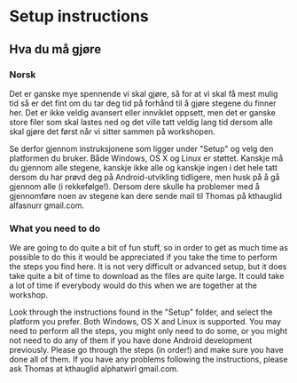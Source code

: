 # Setup instructions

## Hva du må gjøre
### Norsk
Det er ganske mye spennende vi skal gjøre, så for at vi skal få mest mulig tid så er det fint om du tar deg tid på forhånd til å gjøre stegene du finner her. Det er ikke veldig avansert eller innviklet oppsett, men det er ganske store filer som skal lastes ned og det ville tatt veldig lang tid dersom alle skal gjøre det først når vi sitter sammen på workshopen.

Se derfor gjennom instruksjonene som ligger under "Setup" og velg den platformen du bruker. Både Windows, OS X og Linux er støttet. Kanskje må du gjennom alle stegene, kanskje ikke alle og kanskje ingen i det hele tatt dersom du har prøvd deg på Android-utvikling tidligere, men husk på å gå gjennom alle (i rekkefølge!). Dersom dere skulle ha problemer med å gjennomføre noen av stegene kan dere sende mail til Thomas på kthauglid alfasnurr gmail.com.

### What you need to do
We are going to do quite a bit of fun stuff, so in order to get as much time as possible to do this it would be appreciated if you take the time to perform the steps you find here. It is not very difficult or advanced setup, but it does take quite a bit of time to download as the files are quite large. It could take a lot of time if everybody would do this when we are together at the workshop.

Look through the instructions found in the "Setup" folder, and select the platform you prefer. Both Windows, OS X and Linux is supported. You may need to perform all the steps, you might only need to do some, or you might not need to do any of them if you have done Android development previously. Please go through the steps (in order!) and make sure you have done all of them. If you have any problems following the instructions, please ask Thomas at kthauglid alphatwirl gmail.com.
